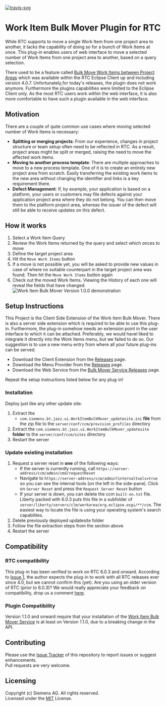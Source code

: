 [![travis-svg][travis-svg]][travis]

# Work Item Bulk Mover Plugin for RTC
While RTC supports to move a single Work Item from one project area to another, it lacks the capability of doing so for a bunch of Work Items at once. This plug-in enables users of web interface to move a selected number of Work Items from one project area to another, based on a query selection.

There used to be a feature called [Bulk Move Work Items between Project Areas](https://jazz.net/wiki/bin/view/Main/BulkMoveWorkItemsBetweenProjectAreas) which was available within the RTC Eclipse Client up and including version 4.0.7. Unfortunately,for today's releases, the plugin does not work anymore. Furthermore the plugins capabilities were limited to the Eclipse Client only. As the most RTC users work within the web interface, it is also more comfortable to have such a plugin available in the web interface.

## Motivation
There are a couple of quite common use cases where moving selected number of Work Items is necessary:
 - **Splitting or merging projects**: From our experience, changes in project structure or team setup often need to be reflected in RTC. As a result, project areas might be split or merged, raising the need to move the affected work items.
 - **Moving to another process template**: There are multiple approaches to move to a new process template. One of it is to create an entirely new project area from scratch. Easily transferring the existing work items to the new area without changing the identifier and links is a key requirement there.
 - **Defect Management**: If, by example, your application is based on a platform, your users or customers may file defects against your application project area where they do not belong. You can then move them to the platform project area, whereas the issuer of the defect will still be able to receive updates on this defect.

## How it works
1. Select a Work Item Query
2. Review the Work Items returned by the query and select which onces to move
3. Define the target project area
4. Hit the `Move Work Items` button
5. If a move is not possible yet, you will be asked to provide new values in case of where no suitable counterpart in the target project area was found. Then hit the `Move Work Items` button again
6. Check out the moved Work Items. Viewing the History of each one will reveal the fields that have changed.
![Work Item Bulk Mover Version 1.0.0 demonstration](https://github.com/jazz-community/rtc-workitem-bulk-mover-ui/blob/master/documentation/WIBM_1.0.gif)

## Setup Instructions
This Project is the Client Side Extension of the Work Item Bulk Mover. There is also a server side extension which is required to be able to use this plug-in. Furthermore, the plug-in somehow needs an extension point in the user interface to which it can be attached. Preferably, we would havel liked to integrate it directly into the Work Items menu, but we failed to do so. Our suggestion is to use a new menu entry from where all your future plug-ins can be served.
- Download the Client Extension from the [Releases](https://github.com/jazz-community/rtc-workitem-bulk-mover-ui/releases) page.
- Download the Menu Provider from the [Releases](https://github.com/jazz-community/rtc-workitem-bulk-mover-ui/releases) page.
- Download the Web Service from the [Bulk Mover Service Releases](https://github.com/jazz-community/rtc-workitem-bulk-mover-service/releases) page.

Repeat the setup instructions listed below for any plug-in!

### Installation
Deploy just like any other update site:

1. Extract the
   - `com.siemens.bt.jazz.ui.WorkItemBulkMover_updatesite.ini` **file** from the zip file to the `server/conf/ccm/provision_profiles` directory
2. Extract the `com.siemens.bt.jazz.ui.WorkItemBulkMover_updatesite` **folder** to the `server/conf/ccm/sites` directory
3. Restart the server

### Update existing installation
1. Request a server reset in **one** of the following ways:
    * If the server is currently running, call `https://server-address/ccm/admin/cmd/requestReset`
    * Navigate to `https://server-address/ccm/admin?internaltools=true` so you can see the internal tools (on the left in the side-pane). Click on `Server Reset` and press the `Request Server Reset` button
    * If your server is down, you can delete the ccm `built-on.txt` file. Liberty packed with 6.0.3 puts this file in a subfolder of `server/liberty/servers/clm/workarea/org.eclipse.osgi/**/ccm`. The easiest way to locate the file is using your operating system's search capabilites.
2. Delete previously deployed updatesite folder
3. Follow the file extraction steps from the section above
4. Restart the server

## Compatibility
### RTC compatibility
This plug-in has been verified to work on RTC 6.0.3 and onward. According to [Issue 1](https://github.com/jazz-community/rtc-workitem-bulk-mover-ui/issues/1), the author expects the plug-in to work with all RTC releases ever since 4.0, but we cannot confirm this (yet). Are you using an older version of RTC (prior to 6.0.3)? We would really appreciate your feedback on compatibility, drop us a comment [here](https://github.com/jazz-community/rtc-workitem-bulk-mover-ui/issues/1).

### Plugin Compatibility
Version 1.1.0 and onward require that your installation of the [Work Item Bulk Mover Service](https://github.com/jazz-community/rtc-workitem-bulk-mover-service) is at least on Version 1.1.0, due to a breaking change in the API.

## Contributing
Please use the [Issue Tracker](https://github.com/jazz-community/rtc-workitem-bulk-mover-ui/issues) of this repository to report issues or suggest enhancements.<br>
Pull requests are very welcome.

## Licensing
Copyright (c) Siemens AG. All rights reserved.<br>
Licensed under the [MIT](https://github.com/jazz-community/rtc-workitem-bulk-mover-ui/blob/master/LICENSE) License.

[travis-svg]: https://travis-ci.org/jazz-community/rtc-workitem-bulk-mover-ui.svg?branch=master
[travis]: https://travis-ci.org/jazz-community/rtc-workitem-bulk-mover-ui
